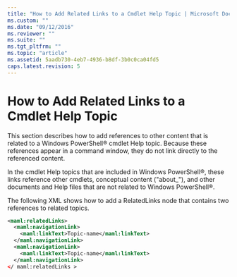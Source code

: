 ```yaml
---
title: "How to Add Related Links to a Cmdlet Help Topic | Microsoft Docs"
ms.custom: ""
ms.date: "09/12/2016"
ms.reviewer: ""
ms.suite: ""
ms.tgt_pltfrm: ""
ms.topic: "article"
ms.assetid: 5aadb730-4eb7-4936-b8df-3b0c0ca04fd5
caps.latest.revision: 5
---
```

# How to Add Related Links to a Cmdlet Help Topic

This section describes how to add references to other content that is related to a Windows PowerShell® cmdlet Help topic. Because these references appear in a command window, they do not link directly to the referenced content.

In the cmdlet Help topics that are included in Windows PowerShell®, these links reference other cmdlets, conceptual content ("about_"), and other documents and Help files that are not related to Windows PowerShell®.

The following XML shows how to add a RelatedLinks node that contains two references to related topics.

```xml
<maml:relatedLinks>
  <maml:navigationLink>
    <maml:linkText>Topic-name</maml:linkText>
  </maml:navigationLink>
  <maml:navigationLink>
    <maml:linkText>Topic-name</maml:linkText>
  </maml:navigationLink>
</ maml:relatedLinks >
```


